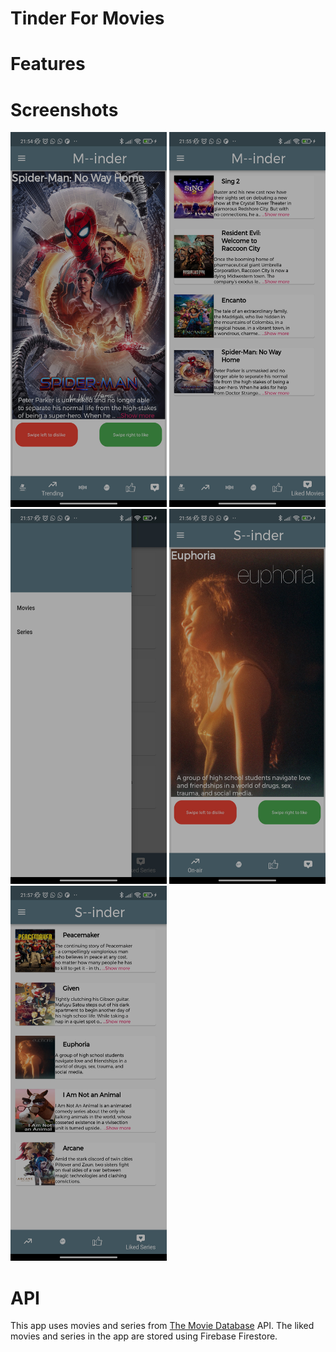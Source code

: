 # Tinder For Movies

# Features

# Screenshots

<img src="https://github.com/Usuwana/Tinder-for-Movies/blob/main/assets/demo/one.jpg" width="250" height="600"> <img src="https://github.com/Usuwana/Tinder-for-Movies/blob/main/assets/demo/two.jpg" width="250" height="600">
<img src="https://github.com/Usuwana/Tinder-for-Movies/blob/main/assets/demo/three.jpg" width="250" height="600"> <img src="https://github.com/Usuwana/Tinder-for-Movies/blob/main/assets/demo/four.jpg" width="250" height="600">
<img src="https://github.com/Usuwana/Tinder-for-Movies/blob/main/assets/demo/five.jpg" width="250" height="600">

# API

This app uses movies and series from <a href=https://www.themoviedb.org/>The Movie Database</a> API.
The liked movies and series in the app are stored using Firebase Firestore.

